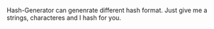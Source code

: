 Hash-Generator can genenrate different hash format.
Just give me a strings, characteres and I hash for you.
